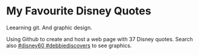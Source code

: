 # My Favourite Disney Quotes

Leearning git. And graphic design. 

Using Github to create and host a web page with 37 Disney quotes. Search also [#disney60 #debbiediscovers](https://twitter.com/search?q=debbiediscovers%20%23disney60&src=typd) to see graphics.
